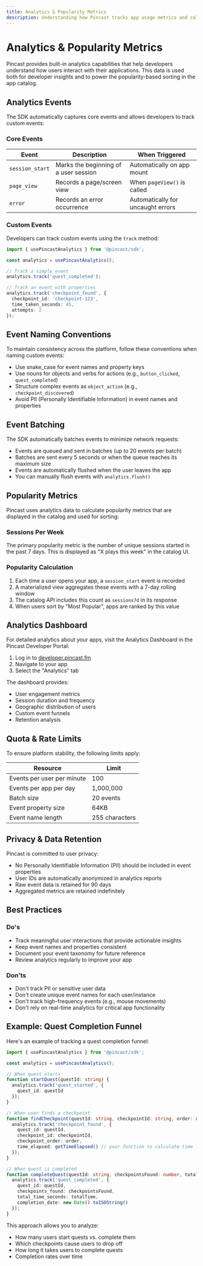 ```yaml
---
title: Analytics & Popularity Metrics
description: Understanding how Pincast tracks app usage metrics and calculates popularity for the catalog
---
```


# Analytics & Popularity Metrics

Pincast provides built-in analytics capabilities that help developers understand how users interact with their applications. This data is used both for developer insights and to power the popularity-based sorting in the app catalog.

## Analytics Events

The SDK automatically captures core events and allows developers to track custom events:

### Core Events

| Event | Description | When Triggered |
|-------|-------------|----------------|
| `session_start` | Marks the beginning of a user session | Automatically on app mount |
| `page_view` | Records a page/screen view | When `pageView()` is called |
| `error` | Records an error occurrence | Automatically for uncaught errors |

### Custom Events

Developers can track custom events using the `track` method:

```typescript
import { usePincastAnalytics } from '@pincast/sdk';

const analytics = usePincastAnalytics();

// Track a simple event
analytics.track('quest_completed');

// Track an event with properties
analytics.track('checkpoint_found', {
  checkpoint_id: 'checkpoint-123',
  time_taken_seconds: 45,
  attempts: 2
});
```

## Event Naming Conventions

To maintain consistency across the platform, follow these conventions when naming custom events:

- Use snake_case for event names and property keys
- Use nouns for objects and verbs for actions (e.g., `button_clicked`, `quest_completed`)
- Structure complex events as `object_action` (e.g., `checkpoint_discovered`)
- Avoid PII (Personally Identifiable Information) in event names and properties

## Event Batching

The SDK automatically batches events to minimize network requests:

- Events are queued and sent in batches (up to 20 events per batch)
- Batches are sent every 5 seconds or when the queue reaches its maximum size
- Events are automatically flushed when the user leaves the app
- You can manually flush events with `analytics.flush()`

## Popularity Metrics

Pincast uses analytics data to calculate popularity metrics that are displayed in the catalog and used for sorting:

### Sessions Per Week

The primary popularity metric is the number of unique sessions started in the past 7 days. This is displayed as "X plays this week" in the catalog UI.

### Popularity Calculation

1. Each time a user opens your app, a `session_start` event is recorded
2. A materialized view aggregates these events with a 7-day rolling window
3. The catalog API includes this count as `sessions7d` in its response
4. When users sort by "Most Popular", apps are ranked by this value

## Analytics Dashboard

For detailed analytics about your apps, visit the Analytics Dashboard in the Pincast Developer Portal:

1. Log in to [developer.pincast.fm](https://developer.pincast.fm)
2. Navigate to your app
3. Select the "Analytics" tab

The dashboard provides:
- User engagement metrics
- Session duration and frequency
- Geographic distribution of users
- Custom event funnels
- Retention analysis

## Quota & Rate Limits

To ensure platform stability, the following limits apply:

| Resource | Limit |
|----------|-------|
| Events per user per minute | 100 |
| Events per app per day | 1,000,000 |
| Batch size | 20 events |
| Event property size | 64KB |
| Event name length | 255 characters |

## Privacy & Data Retention

Pincast is committed to user privacy:

- No Personally Identifiable Information (PII) should be included in event properties
- User IDs are automatically anonymized in analytics reports
- Raw event data is retained for 90 days
- Aggregated metrics are retained indefinitely

## Best Practices

### Do's

- Track meaningful user interactions that provide actionable insights
- Keep event names and properties consistent
- Document your event taxonomy for future reference
- Review analytics regularly to improve your app

### Don'ts

- Don't track PII or sensitive user data
- Don't create unique event names for each user/instance
- Don't track high-frequency events (e.g., mouse movements)
- Don't rely on real-time analytics for critical app functionality

## Example: Quest Completion Funnel

Here's an example of tracking a quest completion funnel:

```typescript
import { usePincastAnalytics } from '@pincast/sdk';

const analytics = usePincastAnalytics();

// When quest starts
function startQuest(questId: string) {
  analytics.track('quest_started', {
    quest_id: questId
  });
}

// When user finds a checkpoint
function findCheckpoint(questId: string, checkpointId: string, order: number) {
  analytics.track('checkpoint_found', {
    quest_id: questId,
    checkpoint_id: checkpointId,
    checkpoint_order: order,
    time_elapsed: getTimeElapsed() // your function to calculate time
  });
}

// When quest is completed
function completeQuest(questId: string, checkpointsFound: number, totalTime: number) {
  analytics.track('quest_completed', {
    quest_id: questId,
    checkpoints_found: checkpointsFound,
    total_time_seconds: totalTime,
    completion_date: new Date().toISOString()
  });
}
```

This approach allows you to analyze:
- How many users start quests vs. complete them
- Which checkpoints cause users to drop off
- How long it takes users to complete quests
- Completion rates over time